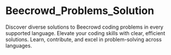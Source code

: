 # Beecrowd_Problems_Solution
Discover diverse solutions to Beecrowd coding problems in every supported language. Elevate your coding skills with clear, efficient solutions. Learn, contribute, and excel in problem-solving across languages.

